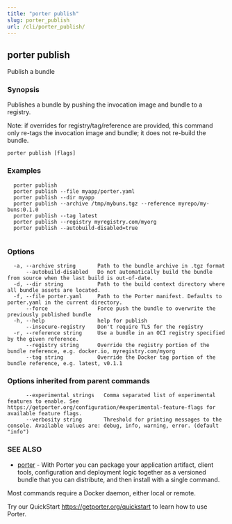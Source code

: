 ```yaml
---
title: "porter publish"
slug: porter_publish
url: /cli/porter_publish/
---
```

## porter publish

Publish a bundle

### Synopsis

Publishes a bundle by pushing the invocation image and bundle to a registry.

Note: if overrides for registry/tag/reference are provided, this command only re-tags the invocation image and bundle; it does not re-build the bundle.

```
porter publish [flags]
```

### Examples

```
  porter publish
  porter publish --file myapp/porter.yaml
  porter publish --dir myapp
  porter publish --archive /tmp/mybuns.tgz --reference myrepo/my-buns:0.1.0
  porter publish --tag latest
  porter publish --registry myregistry.com/myorg
  porter publish --autobuild-disabled=true
		
```

### Options

```
  -a, --archive string       Path to the bundle archive in .tgz format
      --autobuild-disabled   Do not automatically build the bundle from source when the last build is out-of-date.
  -d, --dir string           Path to the build context directory where all bundle assets are located.
  -f, --file porter.yaml     Path to the Porter manifest. Defaults to porter.yaml in the current directory.
      --force                Force push the bundle to overwrite the previously published bundle
  -h, --help                 help for publish
      --insecure-registry    Don't require TLS for the registry
  -r, --reference string     Use a bundle in an OCI registry specified by the given reference.
      --registry string      Override the registry portion of the bundle reference, e.g. docker.io, myregistry.com/myorg
      --tag string           Override the Docker tag portion of the bundle reference, e.g. latest, v0.1.1
```

### Options inherited from parent commands

```
      --experimental strings   Comma separated list of experimental features to enable. See https://getporter.org/configuration/#experimental-feature-flags for available feature flags.
      --verbosity string       Threshold for printing messages to the console. Available values are: debug, info, warning, error. (default "info")
```

### SEE ALSO

* [porter](/cli/porter/)	 - With Porter you can package your application artifact, client tools, configuration and deployment logic together as a versioned bundle that you can distribute, and then install with a single command.

Most commands require a Docker daemon, either local or remote.

Try our QuickStart https://getporter.org/quickstart to learn how to use Porter.


